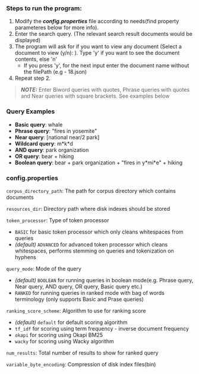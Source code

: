 ### Steps to run the program:

1. Modify the ***config.properties*** file according to needs(find property parameteres below for more info).
2. Enter the search query. (The relevant search result documents would be displayed)
3. The program will ask for if you want to view any document (Select a document to view (y/n): ). Type 'y' if you want to see the document contents, else 'n'
    - If you press 'y', for the next input enter the document name without the filePath (e.g - 18.json)
4. Repeat step 2.

> ***NOTE:*** Enter Biword queries with quotes, Phrase queries with quotes and Near queries with square brackets. See examples below

### Query Examples

- **Basic query**: whale
- **Phrase query**: "fires in yosemite"
- **Near query**: [national near/2 park]
- **Wildcard query**: m\*k\*d
- **AND query**: park organization
- **OR query**: bear + hiking
- **Boolean query**: bear + park organization + "fires in y\*mi\*e" + hiking

### config.properties

`corpus_directory_path`: The path for corpus directory which contains documents

`resources_dir`: Directory path where disk indexes should be stored

`token_processor`: Type of token processor
- `BASIC` for basic token processor which only cleans whitespaces from queries  
- *(default)* `ADVANCED` for advanced token processor which cleans whitespaces, performs stemming on queries and tokenization on hyphens

`query_mode`: Mode of the query
- *(default)* `BOOLEAN` for running queries in boolean mode(e.g. Phrase query, Near query, AND query, OR query, Basic query etc.)
- `RANKED` for running queries in ranked mode with bag of words terminology (only supports Basic and Prase queries)

`ranking_score_scheme`: Algorithm to use for ranking score
- *(default)* `default` for default scoring algorithm
- `tf_idf` for scoring using term frequency - inverse document frequency
- `okapi` for scoring using Okapi BM25
- `wacky` for scoring using Wacky algorithm

`num_results`: Total number of results to show for ranked query

`variable_byte_encoding`: Compression of disk index files(bin)